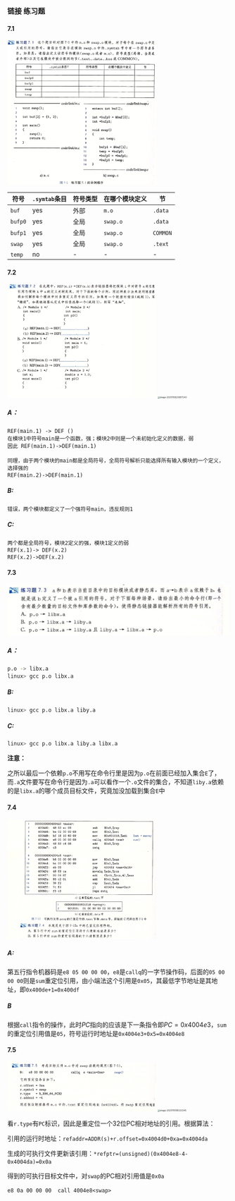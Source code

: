 ### 链接 练习题



#### 7.1

<img src="assets/image-20201109224104840.png" alt="image-20201109224104840" style="zoom: 33%;" />

| 符号    | `.symtab`条目 | 符号类型 | 在哪个模块定义 | 节       |
| ------- | ------------- | -------- | -------------- | -------- |
| `buf`   | yes           | 外部     | `m.o`          | `.data`  |
| `bufp0` | yes           | 全局     | `swap.o`       | `.data`  |
| `bufp1` | yes           | 全局     | `swap.o`       | `COMMON` |
| `swap`  | yes           | 全局     | `swap.o`       | `.text`  |
| `temp`  | no            | -        | -              | -        |

####  7.2

<img src="assets/image-20201109230802551.png" alt="image-20201109230802551" style="zoom: 33%;" />

<img src="http://qixycp91n.hn-bkt.clouddn.com/picGo/image-20201109230817243.png" alt="image-20201109230817243" style="zoom:33%;" />

##### A：

```
REF(main.1) -> DEF () 
在模块1中符号main是一个函数，强；模块2中则是一个未初始化定义的数据，弱
因此 REF(main.1)->DEF(main.1)

同理，由于两个模块的main都是全局符号，全局符号解析只能选择所有输入模块的一个定义，选择强的
REF(main.2)->DEF(main.1)
```

##### B:

```
错误，两个模块都定义了一个强符号main，违反规则1
```

##### C:

```
两个都是全局符号，模块2定义的强，模块1定义的弱
REF(x.1)-> DEF(x.2)
REF(x.2)->DEF(x.2)
```

#### 7.3

<img src="assets/image-20201110153911933.png" alt="image-20201110153911933" style="zoom:50%;" />

##### A：

```bash
p.o -> libx.a
linux> gcc p.o libx.a
```

##### B:

```bash
linux> gcc p.o libx.a liby.a
```

##### C:

```bash
linux> gcc p.o libx.a liby.a libx.a 
```

**注意：**

之所以最后一个依赖`p.o`不用写在命令行里是因为`p.o`在前面已经加入集合`E`了，而`.a`文件要写在命令行是因为`.a`可以看作一个`.o`文件的集合，不知道`liby.a`依赖的是`libx.a`的哪个成员目标文件，究竟加没加载到集合`E`中

#### 7.4

<img src="assets/image-20201110184549082.png" alt="image-20201110184549082" style="zoom:33%;" />

##### A:

第五行指令机器码是`e8 05 00 00 00`，`e8`是`callq`的一字节操作码，后面的`05 00 00 00`则是`sum`重定位引用，由小端法这个引用是`0x05`，其最低字节地址是其地址，即`0x400de+1=0x400df`

##### B

根据`call`指令的操作，此时$PC$指向的应该是下一条指令即$PC=0x4004e3$，`sum`的重定位引用值是`05`，符号运行时地址是`0x4004e3+0x5=0x4004e8`

#### 7.5

<img src="assets/image-20201110185320249.png" alt="image-20201110185320249" style="zoom: 33%;" />

<img src="http://qixycp91n.hn-bkt.clouddn.com/picGo/image-20201110185333345.png" alt="image-20201110185333345" style="zoom:33%;" />

看`r.type`有`PC`标识，因此是重定位一个32位PC相对地址的引用。根据算法：

引用的运行时地址：`refaddr=ADDR(s)+r.offset=0x4004d0+0xa=0x4004da`

生成的可执行文件更新该引用：`*refptr=(unsigned)(0x4004e8-4-0x4004da)=0x0a`

得到的可执行目标文件中，对`swap`的PC相对引用值是`0x0a`

`e8 0a 00 00 00  call 4004e8<swap>`  

